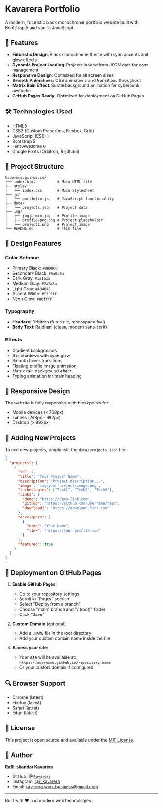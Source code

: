 # Kavarera Portfolio

A modern, futuristic black monochrome portfolio website built with Bootstrap 5 and vanilla JavaScript.

## 🚀 Features

- **Futuristic Design**: Black monochrome theme with cyan accents and glow effects
- **Dynamic Project Loading**: Projects loaded from JSON data for easy management
- **Responsive Design**: Optimized for all screen sizes
- **Smooth Animations**: CSS animations and transitions throughout
- **Matrix Rain Effect**: Subtle background animation for cyberpunk aesthetic
- **GitHub Pages Ready**: Optimized for deployment on GitHub Pages

## 🛠️ Technologies Used

- HTML5
- CSS3 (Custom Properties, Flexbox, Grid)
- JavaScript (ES6+)
- Bootstrap 5
- Font Awesome 6
- Google Fonts (Orbitron, Rajdhani)

## 📁 Project Structure

```
kavarera.github.io/
├── index.html          # Main HTML file
├── style/
│   └── index.css       # Main stylesheet
├── js/
│   └── portfolio.js    # JavaScript functionality
├── data/
│   └── projects.json   # Project data
├── img/
│   ├── jogja-min.jpg   # Profile image
│   ├── profile-png.png # Project placeholder
│   └── project1.png    # Project image
└── README.md           # This file
```

## 🎨 Design Features

### Color Scheme
- Primary Black: `#000000`
- Secondary Black: `#0a0a0a`
- Dark Gray: `#1a1a1a`
- Medium Gray: `#2a2a2a`
- Light Gray: `#404040`
- Accent White: `#ffffff`
- Neon Glow: `#00ffff`

### Typography
- **Headers**: Orbitron (futuristic, monospace feel)
- **Body Text**: Rajdhani (clean, modern sans-serif)

### Effects
- Gradient backgrounds
- Box shadows with cyan glow
- Smooth hover transitions
- Floating profile image animation
- Matrix rain background effect
- Typing animation for main heading

## 📱 Responsive Design

The website is fully responsive with breakpoints for:
- Mobile devices (< 768px)
- Tablets (768px - 992px)
- Desktop (> 992px)

## 🔧 Adding New Projects

To add new projects, simply edit the `data/projects.json` file:

```json
{
  "projects": [
    {
      "id": 4,
      "title": "Your Project Name",
      "description": "Project description...",
      "image": "img/your-project-image.png",
      "technologies": ["Tech1", "Tech2", "Tech3"],
      "links": {
        "demo": "https://demo-link.com",
        "github": "https://github.com/username/repo",
        "download1": "https://download-link.com"
      },
      "developers": [
        {
          "name": "Your Name",
          "link": "https://your-profile.com"
        }
      ],
      "featured": true
    }
  ]
}
```

## 🚀 Deployment on GitHub Pages

1. **Enable GitHub Pages**:
   - Go to your repository settings
   - Scroll to "Pages" section
   - Select "Deploy from a branch"
   - Choose "main" branch and "/ (root)" folder
   - Click "Save"

2. **Custom Domain** (optional):
   - Add a `CNAME` file in the root directory
   - Add your custom domain name inside the file

3. **Access your site**:
   - Your site will be available at: `https://username.github.io/repository-name`
   - Or your custom domain if configured

## 🔍 Browser Support

- Chrome (latest)
- Firefox (latest)
- Safari (latest)
- Edge (latest)

## 📄 License

This project is open source and available under the [MIT License](LICENSE).

## 👤 Author

**Rafli Iskandar Kavarera**
- GitHub: [@Kavarera](https://github.com/Kavarera)
- Instagram: [@r_kavarera](https://instagram.com/r_kavarera)
- Email: kavarera.work.business@gmail.com

---

Built with ❤️ and modern web technologies
